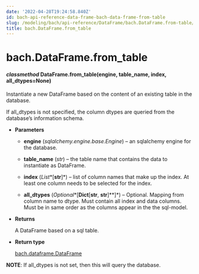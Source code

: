 ```yaml
---
date: '2022-04-28T19:24:58.840Z'
id: bach-api-reference-data-frame-bach-data-frame-from-table
slug: /modeling/bach/api-reference/DataFrame/bach.DataFrame.from-table/
title: bach.DataFrame.from_table
---
```


# bach.DataFrame.from_table


#### _classmethod_ DataFrame.from_table(engine, table_name, index, all_dtypes=None)
Instantiate a new DataFrame based on the content of an existing table in the database.

If all_dtypes is not specified, the column dtypes are queried from the database’s information
schema.


* **Parameters**

    
    * **engine** (*sqlalchemy.engine.base.Engine*) – an sqlalchemy engine for the database.


    * **table_name** (*str*) – the table name that contains the data to instantiate as DataFrame.


    * **index** (*List**[**str**]*) – list of column names that make up the index. At least one column needs to be
    selected for the index.


    * **all_dtypes** (*Optional**[**Dict**[**str**, **str**]**]*) – Optional. Mapping from column name to dtype.
    Must contain all index and data columns.
    Must be in same order as the columns appear in the the sql-model.



* **Returns**

    A DataFrame based on a sql table.



* **Return type**

    [bach.dataframe.DataFrame](/docs/modeling/bach/api-reference/DataFrame/bach.DataFrame/#bach.DataFrame)


**NOTE**: If all_dtypes is not set, then this will query the database.

<!-- !! processed by numpydoc !! -->
